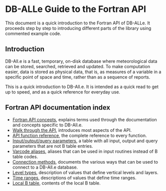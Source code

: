 # DB-ALLe Guide to the Fortran API

This document is a quick introduction to the Fortran API of DB-ALLe.  It
proceeds step by step to introducing different parts of the library using
commented example code.

## Introduction

DB-All.e is a fast, temporary, on-disk database where meteorological data can
be stored, searched, retrieved and updated.  To make computation easier, data
is stored as physical data, that is, as measures of a variable in a specific
point of space and time, rather than as a sequence of reports.

This is a quick introduction to DB-All.e.  It is intended as a quick read to
get up to speed, and as a quick reference for everyday use.

## Fortran API documentation index

* [Fortran API concepts](fapi_concepts.md), explains terms used through the
  documentation and concepts specific to DB-All.e.
* [Walk through the API](fapi_walkthrough.md), introduces most aspects of the
  API.
* [API function reference](fapi_reference.md), the complete reference to every
  function.
* [Input/output/query parameters](fapi_parms.md), a table with all input,
  output and query parameters that are not B table entries.
* [Varcode aliases](fapi_aliases.md), aliases that can be used in input
  routines instead of B table codes.
* [Connection methods](fapi_connect.md), documents the various ways that can be
  used to connect to a DB-All.e database.
* [Level types](fapi_ltypes.md), description of values that define vertical
  levels and layers.
* [Time ranges](fapi_tranges.md), descriptions of values that define time
  ranges.
* [Local B table](fapi_btable.md), contents of the local B table.
